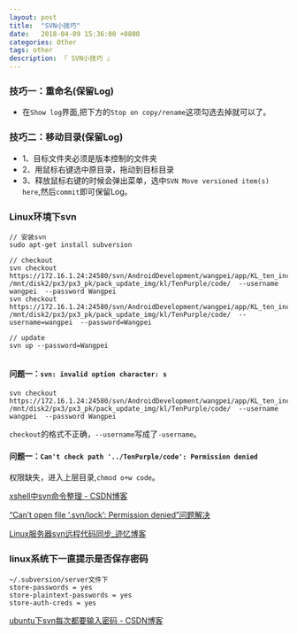 ```yaml
---
layout: post
title:  "SVN小技巧"
date:   2018-04-09 15:36:00 +0800
categories: Other
tags: other
description: 『 SVN小技巧 』
---
```


### 技巧一：**重命名(保留Log)**

* 在`Show log`界面,把下方的`Stop on copy/rename`这项勾选去掉就可以了。
    
### 技巧二：**移动目录(保留Log)**

* 1、目标文件夹必须是版本控制的文件夹
* 2、用鼠标右键选中原目录，拖动到目标目录
* 3、释放鼠标右键的时候会弹出菜单，选中`SVN Move versioned item(s) here`,然后`commit`即可保留Log。

### **Linux环境下svn**
```
// 安装svn
sudo apt-get install subversion

// checkout
svn checkout https://172.16.1.24:24580/svn/AndroidDevelopment/wangpei/app/KL_ten_inch/FileService/ /mnt/disk2/px3/px3_pk/pack_update_img/kl/TenPurple/code/  --username wangpei  --password Wangpei
svn checkout https://172.16.1.24:24580/svn/AndroidDevelopment/wangpei/app/KL_ten_inch/FileService/ /mnt/disk2/px3/px3_pk/pack_update_img/kl/TenPurple/code/  --username=wangpei  --password=Wangpei

// update
svn up --password=Wangpei


```

#### 问题一：`svn: invalid option character: s`
```
svn checkout https://172.16.1.24:24580/svn/AndroidDevelopment/wangpei/app/KL_ten_inch/FileService/ /mnt/disk2/px3/px3_pk/pack_update_img/kl/TenPurple/code/  --username wangpei  --password Wangpei
```
`checkout`的格式不正确，`--username`写成了`-username`。

#### 问题一：`Can't check path '../TenPurple/code': Permission denied`

权限缺失，进入上层目录,`chmod o+w code`。

[xshell中svn命令整理 - CSDN博客](https://blog.csdn.net/dwf_android/article/details/70168998)

[“Can’t open file ‘.svn/lock’: Permission denied”问题解决](http://www.linzhennan.cn/xnty/339.html)

[Linux服务器svn远程代码同步_迹忆博客](https://www.onmpw.com/tm/xwzj/opersys_142.html)


### **linux系统下一直提示是否保存密码**

```
~/.subversion/server文件下     
store-passwords = yes
store-plaintext-passwords = yes
store-auth-creds = yes
```

[ubuntu下svn每次都要输入密码 - CSDN博客](https://blog.csdn.net/allen_zs/article/details/48207775)